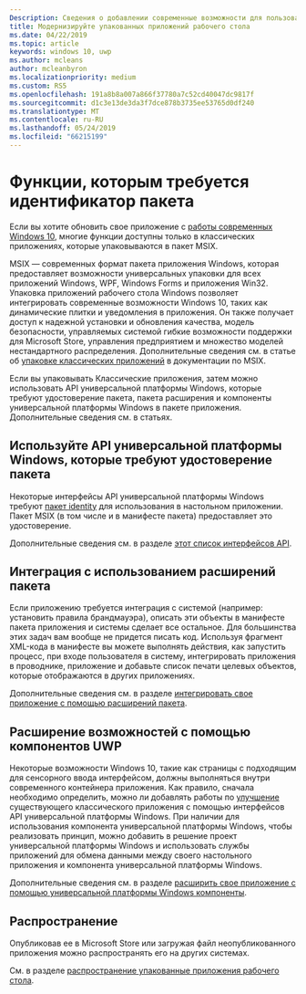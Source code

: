 ```yaml
---
Description: Сведения о добавлении современные возможности для пользователей Windows 10 в настольном приложении, которая была упакована в пакет приложения Windows.
title: Модернизируйте упакованных приложений рабочего стола
ms.date: 04/22/2019
ms.topic: article
keywords: windows 10, uwp
ms.author: mcleans
author: mcleanbyron
ms.localizationpriority: medium
ms.custom: RS5
ms.openlocfilehash: 191a8b8a007a866f37780a7c52cd40047dc9817f
ms.sourcegitcommit: d1c3e13de3da3f7dce878b3735ee53765d0df240
ms.translationtype: MT
ms.contentlocale: ru-RU
ms.lasthandoff: 05/24/2019
ms.locfileid: "66215199"
---
```

# <a name="features-that-require-package-identity"></a>Функции, которым требуется идентификатор пакета

Если вы хотите обновить свое приложение с [работы современных Windows 10](index.md), многие функции доступны только в классических приложениях, которые упаковываются в пакет MSIX.

MSIX — современных формат пакета приложения Windows, которая предоставляет возможности универсальных упаковки для всех приложений Windows, WPF, Windows Forms и приложения Win32. Упаковка приложений рабочего стола Windows позволяет интегрировать современные возможности Windows 10, таких как динамические плитки и уведомления в приложения. Он также получает доступ к надежной установки и обновления качества, модель безопасности, управляемых системой гибкие возможности поддержки для Microsoft Store, управления предприятием и множество моделей нестандартного распределения. Дополнительные сведения см. в статье об [упаковке классических приложений](https://docs.microsoft.com/windows/msix/desktop/desktop-to-uwp-root) в документации по MSIX.

Если вы упаковывать Классические приложения, затем можно использовать API универсальной платформы Windows, которые требуют удостоверение пакета, пакета расширения и компоненты универсальной платформы Windows в пакете приложения. Дополнительные сведения см. в статьях.

## <a name="use-uwp-apis-that-require-package-identity"></a>Используйте API универсальной платформы Windows, которые требуют удостоверение пакета

Некоторые интерфейсы API универсальной платформы Windows требуют [пакет identity](https://docs.microsoft.com/uwp/schemas/appxpackage/uapmanifestschema/element-identity) для использования в настольном приложении. Пакет MSIX (в том числе и в манифесте пакета) предоставляет это удостоверение.

Дополнительные сведения см. в разделе [этот список интерфейсов API](desktop-to-uwp-supported-api.md#list-of-apis).

## <a name="integrate-with-package-extensions"></a>Интеграция с использованием расширений пакета

Если приложению требуется интеграция с системой (например: установить правила брандмауэра), описать эти объекты в манифесте пакета приложения и системы сделает все остальное. Для большинства этих задач вам вообще не придется писать код. Используя фрагмент XML-кода в манифесте вы можете выполнять действия, как запустить процесс, при входе пользователя в систему, интегрировать приложения в проводнике, приложение и добавьте список печати целевых объектов, которые отображаются в других приложениях.

Дополнительные сведения см. в разделе [интегрировать свое приложение с помощью расширений пакета](desktop-to-uwp-extensions.md).

## <a name="extend-with-uwp-components"></a>Расширение возможностей с помощью компонентов UWP

Некоторые возможности Windows 10, такие как страницы с подходящим для сенсорного ввода интерфейсом, должны выполняться внутри современного контейнера приложения. Как правило, сначала необходимо определить, можно ли добавлять работы по [улучшение](desktop-to-uwp-enhance.md) существующего классического приложения с помощью интерфейсов API универсальной платформы Windows. При наличии для использования компонента универсальной платформы Windows, чтобы реализовать принцип, можно добавить в решение проект универсальной платформы Windows и использовать службы приложений для обмена данными между своего настольного приложения и компонента универсальной платформы Windows.

Дополнительные сведения см. в разделе [расширить свое приложение с помощью универсальной платформы Windows компоненты](desktop-to-uwp-extend.md).

## <a name="distribute"></a>Распространение

Опубликовав ее в Microsoft Store или загружая файл неопубликованного приложения можно распространять его на других системах.

См. в разделе [распространение упакованные приложения рабочего стола](desktop-to-uwp-distribute.md).
